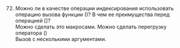 72. Можно ли в качестве операции индексирования использовать операцию вызова функции ()? В чем ее преимущества перед операцией []?  
Можно сделать это макросами. Можно сделать перегрузку оператора ()  
Вызов с несколькими аргументами.

